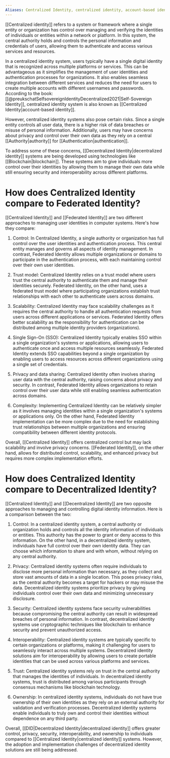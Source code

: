 ```yaml
---
Aliases: Centralized Identity, centralized identity, account-based identity
---
```


[[Centralized identity]] refers to a system or framework where a single entity or organization has control over managing and verifying the identities of individuals or entities within a network or platform. In this system, the central authority holds and controls the personal information and credentials of users, allowing them to authenticate and access various services and resources. 

In a centralized identity system, users typically have a single digital identity that is recognized across multiple platforms or services. This can be advantageous as it simplifies the management of user identities and authentication processes for organizations. It also enables seamless integration between different services and reduces the need for users to create multiple accounts with different usernames and passwords. According to the book:[[@preukschatSelfsovereignIdentityDecentralized2021|Self-Sovereign Identity]], centralized identity system is also known as [[Centralized Identity|account-based identity]].

However, centralized identity systems also pose certain risks. Since a single entity controls all user data, there is a higher risk of data breaches or misuse of personal information. Additionally, users may have concerns about privacy and control over their own data as they rely on a central [[Authority|authority]] for [[Authentication|authentication]].

To address some of these concerns, [[Decentralized Identity|decentralized identity]] systems are being developed using technologies like [[Blockchain|blockchain]]. These systems aim to give individuals more control over their identities by allowing them to manage their own data while still ensuring security and interoperability across different platforms.

# How does Centralized Identity compare to Federated Identity?

[[Centralized Identity]] and [[Federated Identity]] are two different approaches to managing user identities in computer systems. Here's how they compare:

1. Control: In Centralized Identity, a single authority or organization has full control over the user identities and authentication process. This central entity manages and governs all aspects of identity management. In contrast, Federated Identity allows multiple organizations or domains to participate in the authentication process, with each maintaining control over their own user identities.

2. Trust model: Centralized Identity relies on a trust model where users trust the central authority to authenticate them and manage their identities securely. Federated Identity, on the other hand, uses a federated trust model where participating organizations establish trust relationships with each other to authenticate users across domains.

3. Scalability: Centralized Identity may face scalability challenges as it requires the central authority to handle all authentication requests from users across different applications or services. Federated Identity offers better scalability as the responsibility for authentication can be distributed among multiple identity providers (organizations).

4. Single Sign-On (SSO): Centralized Identity typically enables SSO within a single organization's systems or applications, allowing users to authenticate once and access multiple resources seamlessly. Federated Identity extends SSO capabilities beyond a single organization by enabling users to access resources across different organizations using a single set of credentials.

5. Privacy and data sharing: Centralized Identity often involves sharing user data with the central authority, raising concerns about privacy and security. In contrast, Federated Identity allows organizations to retain control over their user data while still enabling seamless authentication across domains.

6. Complexity: Implementing Centralized Identity can be relatively simpler as it involves managing identities within a single organization's systems or applications only. On the other hand, Federated Identity implementation can be more complex due to the need for establishing trust relationships between multiple organizations and ensuring compatibility between different identity protocols.

Overall, [[Centralized Identity]] offers centralized control but may lack scalability and involve privacy concerns. [[Federated Identity]], on the other hand, allows for distributed control, scalability, and enhanced privacy but requires more complex implementation efforts.

# How does Centralized Identity compare to Decentralized Identity?

[[Centralized Identity]] and [[Decentralized Identity]] are two opposite approaches to managing and controlling digital identity information. Here is a comparison between the two:

1. Control: In a centralized identity system, a central authority or organization holds and controls all the identity information of individuals or entities. This authority has the power to grant or deny access to this information. On the other hand, in a decentralized identity system, individuals have full control over their own identity data. They can choose which information to share and with whom, without relying on any central authority.

2. Privacy: Centralized identity systems often require individuals to disclose more personal information than necessary, as they collect and store vast amounts of data in a single location. This poses privacy risks, as the central authority becomes a target for hackers or may misuse the data. Decentralized identity systems prioritize privacy by giving individuals control over their own data and minimizing unnecessary disclosure.

3. Security: Centralized identity systems face security vulnerabilities because compromising the central authority can result in widespread breaches of personal information. In contrast, decentralized identity systems use cryptographic techniques like blockchain to enhance security and prevent unauthorized access.

4. Interoperability: Centralized identity systems are typically specific to certain organizations or platforms, making it challenging for users to seamlessly interact across multiple systems. Decentralized identity solutions aim for interoperability by allowing users to create portable identities that can be used across various platforms and services.

5. Trust: Centralized identity systems rely on trust in the central authority that manages the identities of individuals. In decentralized identity systems, trust is distributed among various participants through consensus mechanisms like blockchain technology.

6. Ownership: In centralized identity systems, individuals do not have true ownership of their own identities as they rely on an external authority for validation and verification processes. Decentralized identity systems enable individuals to truly own and control their identities without dependence on any third party.

Overall, [[DID|Decentralized Identity|decentralized identity]] offers greater control, privacy, security, interoperability, and ownership to individuals compared to [[Centralized Identity|centralized identity]] systems. However, the adoption and implementation challenges of decentralized identity solutions are still being addressed.